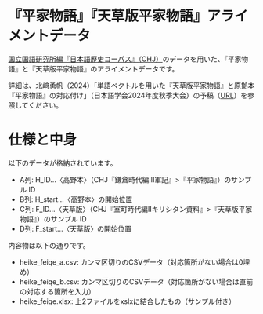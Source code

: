 # 『平家物語』『天草版平家物語』アライメントデータ

[国立国語研究所編『日本語歴史コーパス』（CHJ）](https://clrd.ninjal.ac.jp/chj/)のデータを用いた、『平家物語』と『天草版平家物語』のアライメントデータです。

詳細は、北﨑勇帆（2024）「単語ベクトルを用いた『天草版平家物語』と原拠本『平家物語』の対応付け」（日本語学会2024年度秋季大会）の予稿（[URL](https://www.jpling.gr.jp/taikai/platform/2024b/2024b_all.pdf#page=81)）を参照してください。

# 仕様と中身

以下のデータが格納されています。
- A列: H_ID…〈高野本〉（CHJ『鎌倉時代編Ⅲ軍記』>『平家物語』）のサンプル ID
- B列: H_start…〈高野本〉の開始位置
- C列: F_ID…〈天草版〉（CHJ『室町時代編Ⅱキリシタン資料』>『天草版平家物語』）のサンプル ID
- D列: F_start…〈天草版〉の開始位置

内容物は以下の通りです。
- heike_feiqe_a.csv: カンマ区切りのCSVデータ（対応箇所がない場合は0埋め）
- heike_feiqe_b.csv: カンマ区切りのCSVデータ（対応箇所がない場合は直前の対応する箇所を入力）
- heike_feiqe.xlsx: 上2ファイルをxslxに結合したもの（サンプル付き）
